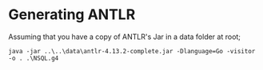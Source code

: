 # Generating ANTLR

Assuming that you have a copy of ANTLR's Jar in a data folder at root;

`java -jar ..\..\data\antlr-4.13.2-complete.jar -Dlanguage=Go -visitor -o . .\NSQL.g4`
